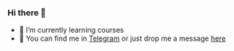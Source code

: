 ### Hi there 👋

- 🌱 I’m currently learning courses
- 💬 You can find me in [Telegram](@yogasaputra) or just drop me a message [here](https://forms.gle/nLdUtXsxEg2QrZqR9)

